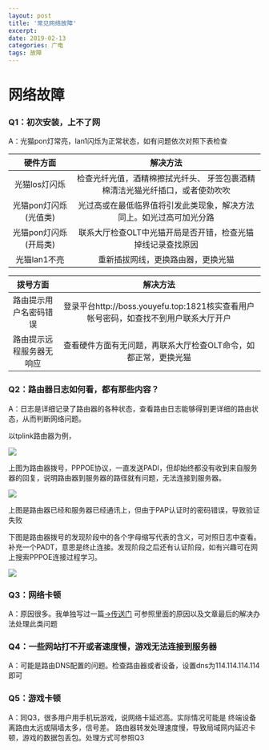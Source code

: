 ```yaml
---
layout: post
title: '常见网络故障'
excerpt: 
date: 2019-02-13
categories: 广电
tags: 故障
---
```




#  网络故障

### Q1：初次安装，上不了网

A：光猫pon灯常亮，lan1闪烁为正常状态，如有问题依次对照下表检查

|       硬件方面        |                           解决方法                           |
| :-------------------: | :----------------------------------------------------------: |
|     光猫los灯闪烁     | 检查光纤光值，酒精棉擦拭光纤头、 牙签包裹酒精棉清洁光猫光纤插口，或者使劲吹吹 |
| 光猫pon灯闪烁(光值类) | 光过高或在最低临界值将引发此类现象，解决方法同上。如光过高可加光分路 |
| 光猫pon灯闪烁(开局类) | 联系大厅检查OLT中光猫开局是否开错，检查光猫掉线记录查找原因  |
|     光猫lan1不亮      |              重新插拔网线，更换路由器，更换光猫              |



|         拨号方面         |                           解决方法                           |
| :----------------------: | :----------------------------------------------------------: |
|  路由提示用户名密码错误  | 登录平台http://boss.youyefu.top:1821核实查看用户帐号密码，如查找不到用户联系大厅开户 |
| 路由提示远程服务器无响应 | 查看硬件方面有无问题，再联系大厅检查OLT命令，如都正常，更换光猫 |



### Q2：路由器日志如何看，都有那些内容？

A：日志是详细记录了路由器的各种状态，查看路由日志能够得到更详细的路由状态，从而判断网络问题。

以tplink路由器为例，

![](https://youyefu-1251686655.cos.ap-beijing.myqcloud.com/img/20190213150033.png)

上图为路由器拨号，PPPOE协议，一直发送PADI，但却始终都没有收到来自服务器的回复，说明路由器到服务器的路径就有问题，无法连接到服务器。









![](https://youyefu-1251686655.cos.ap-beijing.myqcloud.com/img/20190213145846.png)

上图是路由器已经和服务器已经通讯上，但由于PAP认证时的密码错误，导致验证失败



下图是路由器拨号的发现阶段中的各个字母缩写代表的含义，可对照日志中查看。补充一个PADT，意思是终止连接。发现阶段之后还有认证阶段，如有兴趣可在网上搜索PPPOE连接过程学习。

![](https://youyefu-1251686655.cos.ap-beijing.myqcloud.com/img/20190213145721.png)



### Q3：网络卡顿

A：原因很多。我单独写过一篇[→传送门](https://youyefu.github.io/2018/05/28/%E5%BD%B1%E5%93%8D%E7%BD%91%E9%80%9F%E7%9A%84%E5%87%A0%E5%A4%A7%E5%9B%A0%E7%B4%A0.html) 可参照里面的原因以及文章最后的解决办法处理此类问题



### Q4：一些网站打不开或者速度慢，游戏无法连接到服务器

A：可能是路由DNS配置的问题。检查路由器或者设备，设置dns为114.114.114.114即可



### Q5：游戏卡顿

A：同Q3，很多用户用手机玩游戏，说网络卡延迟高。实际情况可能是 终端设备离路由太远或隔墙太多，信号差。 路由器转发处理速度慢，导致局域网内延迟卡顿，游戏的数据包丢包。处理方式可参照Q3



